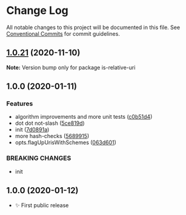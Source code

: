 # Change Log

All notable changes to this project will be documented in this file.
See [Conventional Commits](https://conventionalcommits.org) for commit guidelines.

## [1.0.21](https://gitlab.com/codsen/codsen/compare/is-relative-uri@1.0.20...is-relative-uri@1.0.21) (2020-11-10)

**Note:** Version bump only for package is-relative-uri





## 1.0.0 (2020-01-11)

### Features

- algorithm improvements and more unit tests ([c0b51d4](https://gitlab.com/codsen/codsen/commit/c0b51d489b02159377a73f76edbc8e68411b5195))
- dot dot not-slash ([5ce819d](https://gitlab.com/codsen/codsen/commit/5ce819d3053133f4b4728f0ccc8fde34650f5ff1))
- init ([7d0891a](https://gitlab.com/codsen/codsen/commit/7d0891a1679aa10d9c30757f6e82f84d53c151c1))
- more hash-checks ([5689915](https://gitlab.com/codsen/codsen/commit/5689915d279696cb9f9a2491f8fbf2fc60c25da8))
- opts.flagUpUrisWithSchemes ([063d601](https://gitlab.com/codsen/codsen/commit/063d601cd740f041daf934cedd1c944e4cd53e30))

### BREAKING CHANGES

- init

## 1.0.0 (2020-01-12)

- ✨ First public release
